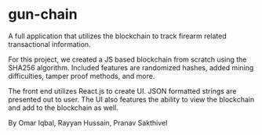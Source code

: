 # gun-chain
A full application that utilizes the blockchain to track firearm related transactional information.

For this project, we created a JS based blockchain from scratch using the SHA256 algorithm. Included features are randomized hashes, added mining difficulties, tamper proof methods, and more. 

The front end utilizes React.js to create UI. JSON formatted strings are presented out to user. The UI also features the ability to view the blockchain and add to the blockchain as well. 

By Omar Iqbal, Rayyan Hussain, Pranav Sakthivel
